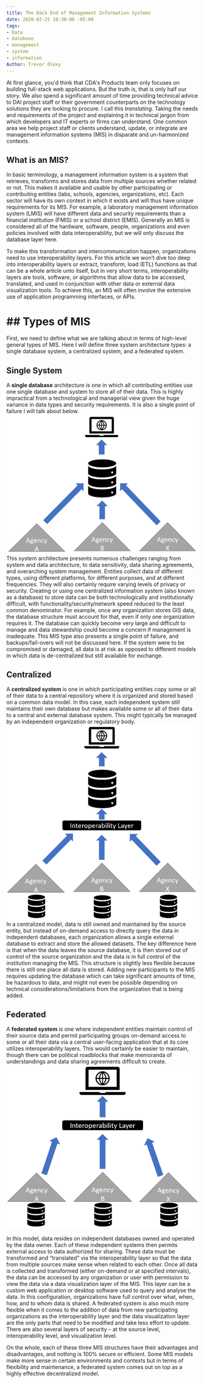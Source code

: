 ```yaml
---
title: The Back End of Management Information Systems
date: 2020-02-25 10:30:00 -05:00
tags:
- Data
- database
- management
- system
- information
Author: Trevor Olexy
---
```


At first glance, you'd think that CDA's Products team only focuses on building full-stack web applications. But the truth is, that is only half our story. We also spend a significant amount of time providing technical advice to DAI project staff or their government counterparts on the technology solutions they are looking to procure. I call this *translating.* Taking  the needs and requirements of the project and explaining it in technical jargon from which developers and IT experts or firms can understand. One common area we help project staff or clients understand, update, or integrate are management information systems (MIS) in  disparate and un-harmonized contexts.

<!--more-->

## What is an MIS?

In basic terminology, a management information system is a system that retrieves, transforms and stores data from multiple sources whether related or not. This makes it available and usable by other participating or contributing entities (labs, schools, agencies, organizations, etc). Each sector will have its own context in which it exists and will thus have unique requirements for its MIS. For example, a laboratory management information system (LMIS) will have different data and security requirements than a financial institution (FMIS) or a school district (EMIS). Generally an MIS is considered all of the hardware, software, people, organizations and even policies involved with data interoperability, but we will only discuss the database layer here.

To make this transformation and intercommunication happen, organizations need to use interoperability layers. For this article we won’t dive too deep into interoperability layers or extract, transform, load (ETL) functions as that can be a whole article unto itself, but in very short terms, interoperability layers are tools, software, or algorithms that allow data to be accessed, translated, and used in conjunction with other data or external data visualization tools.  To achieve this, an MIS will often involve the extensive use of application programming interfaces, or APIs.

# ## **Types of MIS**

First, we need to define what we are talking about in terms of high-level general types of MIS. Here I will define three system architecture types: a single database system, a centralized system, and a federated system.

## Single System

A **single database** architecture is one in which all contributing entities use one single database and system to store all of their data. This is highly impractical from a technological and managerial view given the huge variance in data types and security requirements. It is also a single point of failure I will talk about below.
![singlesystem.png](/uploads/singlesystem.png)
This system architecture presents numerous challenges ranging from system and data architecture, to data sensitivity, data sharing agreements, and overarching system management. Entities collect data of different types, using different platforms, for different purposes, and at different frequencies. They will also certainly require varying levels of privacy or security. Creating or using one centralized information system (also known as a database) to store data can be both technologically and institutionally difficult, with functionality/security/network speed reduced to the least common denominator. For example, once any organization stores GIS data, the database structure must account for that, even if only one organization requires it. The database can quickly become very large and difficult to manage and data stewardship could become a concern if management is inadequate. This MIS type also presents a single point of failure, and backups/fail-overs will not be discussed here. If the system were to be compromised or damaged, all data is at risk as opposed to different models in which data is de-centralized but still available for exchange.

## Centralized

A **centralized system** is one in which participating entities copy some or all of their data to a central repository where it is organized and stored based on a common data model. In this case, each independent system still maintains their own database but makes available some or all of their data to a central and external database system. This might typically be managed by an independent organization or regulatory body. ![centralized.png](/uploads/centralized.png)
In a centralized model, data is still owned and maintained by the source entity, but instead of on-demand access to directly query the data in independent databases, each organization allows a single external database to extract and store the allowed datasets. The key difference here is that when the data leaves the source database, it is then stored out of control of the source organization and the data is in full control of the institution managing the MIS. This structure is slightly less flexible because there is still one place all data is stored. Adding new participants to the MIS requires updating the database which can take significant amounts of time, be hazardous to data, and might not even be possible depending on technical considerations/limitations from the organization that is being added.

## Federated

A **federated system** is one where independent entities maintain control of their source data and permit participating groups on-demand access to some or all their data via a central user-facing application that at its core utilizes interoperability layers. This would certainly be easier to maintain, though there can be political roadblocks that make memoranda of understandings and data sharing agreements difficult to create.![federated.png](/uploads/federated.png)

In this model, data resides on independent databases owned and operated by the data owner. Each of these independent systems then permits external access to data authorized for sharing. These data must be transformed and “translated” via the interoperability layer so that the data from multiple sources make sense when related to each other.  Once all data is collected and transformed (either on-demand or at specified intervals), the data can be accessed by any organization or user with permission to view the data via a data visualization layer of the MIS. This layer can be a custom web application or desktop software used to query and analyse the data.  In this configuration, organizations have full control over what, when, how, and to whom data is shared. A federated system is also much more flexible when it comes to the addition of data from new participating organizations as the interoperability layer and the data visualization layer are the only parts that need to be modified and take less effort to update. There are also several layers of security – at the source level, interoperability level, and visualization level.

On the whole, each of these three MIS structures have their advantages and disadvantages, and nothing is 100% secure or efficient. Some MIS models make more sense in certain environments and contexts but in terms of flexibility and maintenance, a federated system comes out on top as a highly effective decentralized model.